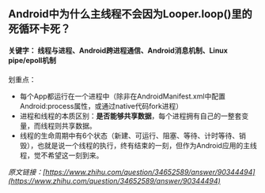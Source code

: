 ## Android中为什么主线程不会因为Looper.loop()里的死循环卡死？

#### 关键字： 线程与进程、Android跨进程通信、Android消息机制、Linux pipe/epoll机制

划重点：

- 每个App都运行在一个进程中（除非在AndroidManifest.xml中配置Android:process属性，或通过native代码fork进程）
- 进程和线程的本质区别：**是否能够共享数据**，每个进程拥有自己的一整套变量，而线程则共享数据。
- 线程的生命周期中有6个状态（新建、可运行、阻塞、等待、计时等待、销毁），也就是说一个线程的执行，终有结束的一刻，但作为Android应用的主线程，觉不希望这一刻到来。


_原文链接：[https://www.zhihu.com/question/34652589/answer/90344494](https://www.zhihu.com/question/34652589/answer/90344494)_